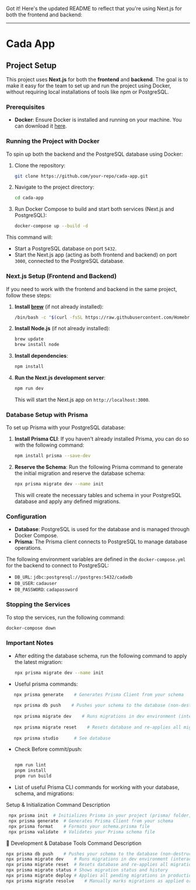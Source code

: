 Got it! Here's the updated README to reflect that you're using Next.js for both the frontend and backend:

---

# Cada App

## Project Setup

This project uses **Next.js** for both the **frontend** and **backend**. The goal is to make it easy for the team to set up and run the project using Docker, without requiring local installations of tools like npm or PostgreSQL.

### Prerequisites

- **Docker**: Ensure Docker is installed and running on your machine. You can download it [here](https://docs.docker.com/get-docker/).

### Running the Project with Docker

To spin up both the backend and the PostgreSQL database using Docker:

1. Clone the repository:
   ```bash
   git clone https://github.com/your-repo/cada-app.git
   ```

2. Navigate to the project directory:
   ```bash
   cd cada-app
   ```

3. Run Docker Compose to build and start both services (Next.js and PostgreSQL):
   ```bash
   docker-compose up --build -d
   ```

This command will:
- Start a PostgreSQL database on port `5432`.
- Start the Next.js app (acting as both frontend and backend) on port `3000`, connected to the PostgreSQL database.

### Next.js Setup (Frontend and Backend)

If you need to work with the frontend and backend in the same project, follow these steps:
1. **Install [brew](https://brew.sh/)** (if not already installed):
   ```bash
   /bin/bash -c "$(curl -fsSL https://raw.githubusercontent.com/Homebrew/install/HEAD/install.sh)"
   ```

2. **Install Node.js** (if not already installed):
   ```bash
   brew update
   brew install node
   ```

3. **Install dependencies**:
   ```bash
   npm install
   ```

4. **Run the Next.js development server**:
   ```bash
   npm run dev
   ```

   This will start the Next.js app on `http://localhost:3000`.

### Database Setup with Prisma

To set up Prisma with your PostgreSQL database:

1. **Install Prisma CLI**:
   If you haven't already installed Prisma, you can do so with the following command:
   ```bash
   npm install prisma --save-dev
   ```

2. **Reserve the Schema**:
   Run the following Prisma command to generate the initial migration and reserve the database schema:
   ```bash
   npx prisma migrate dev --name init
   ```

   This will create the necessary tables and schema in your PostgreSQL database and apply any defined migrations.

### Configuration

- **Database**: PostgreSQL is used for the database and is managed through Docker Compose.
- **Prisma**: The Prisma client connects to PostgreSQL to manage database operations.

The following environment variables are defined in the `docker-compose.yml` for the backend to connect to PostgreSQL:

- `DB_URL`: `jdbc:postgresql://postgres:5432/cadadb`
- `DB_USER`: `cadauser`
- `DB_PASSWORD`: `cadapassword`

### Stopping the Services

To stop the services, run the following command:

```bash
docker-compose down
```

### Important Notes

- After editing the database schema, run the following command to apply the latest migration:
  ```bash
  npx prisma migrate dev --name init
  ```
  
- Useful prisma commands:

```bash
   npx prisma generate    # Generates Prisma Client from your schema
   
   npx prisma db push    # Pushes your schema to the database (non-destructive, no migrations)
   
   npx prisma migrate dev    # Runs migrations in dev environment (interactive, creates SQL files)
   
   npx prisma migrate reset    # Resets database and re-applies all migrations
   
   npx prisma studio      # See database
````

- Check Before commit/push:
  ```bash
  
  npm run lint
  pnpm install
  pnpm run build
  ```

-  List of useful Prisma CLI commands for working with your database, schema, and migrations:

Setup & Initialization
Command	Description

  ```bash
   npx prisma init	# Initializes Prisma in your project (prisma/ folder, .env file)
   npx prisma generate	# Generates Prisma Client from your schema
   npx prisma format	# Formats your schema.prisma file
   npx prisma validate	# Validates your Prisma schema file
  ```

🧪 Development & Database Tools
Command	Description

  ```bash
  npx prisma db push	# Pushes your schema to the database (non-destructive, no migrations)
  npx prisma migrate dev	# Runs migrations in dev environment (interactive, creates SQL files)
  npx prisma migrate reset	# Resets database and re-applies all migrations
  npx prisma migrate status	# Shows migration status and history
  npx prisma migrate deploy	# Applies all pending migrations in production
  npx prisma migrate resolve	# Manually marks migrations as applied or rolled back
  

  ```


